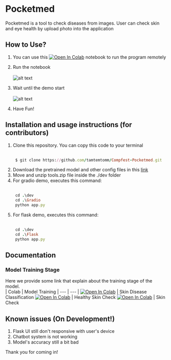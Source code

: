 # Pocketmed
Pocketmed is a tool to check diseases from images. User can check skin and eye health by upload photo into the application

## How to Use?

1. You can use this [![Open In Colab](https://colab.research.google.com/assets/colab-badge.svg)](https://colab.research.google.com/drive/16kHxAnUV35AvUCunFFaapUP9eNnCxCFk?usp=sharing) notebook to run the program remotely

2. Run the notebook <br> <br>
![alt text](https://github.com/tamtemtomm/Compfest-Pocketmed/assets/92860332/5198f69b-4257-44cb-82f9-40d7f4d10969)

3. Wait until the demo start <br> <br>
![alt text](https://github.com/tamtemtomm/Compfest-Pocketmed/assets/92860332/6bf525a3-9674-4350-9079-57a535e20601)

3. Have Fun!

## Installation and usage instructions (for contributors)

1. Clone this repository. You can copy this code to your terminal
   <br> <br>
   ```rb
    $ git clone https://github.com/tamtemtomm/Compfest-Pocketmed.git
    ```
2. Download the pretrained model and other config files in this [link](https://drive.google.com/uc?id=1wN0JJHgeMVTrYdptmz3GmGdsCEPDUtPK)
3. Move and unzip tools.zip file inside the ./dev folder
4. For gradio demo, executes this command:
   <br> <br>
   ```rb
    cd .\dev
    cd .\Gradio
    python app.py
    ```
5. For flask demo, executes this command:
   <br> <br>
   ```rb
    cd .\dev
    cd .\Flask
    python app.py
    ```

## Documentation
### Model Training Stage
Here we provide some link that explain about the training stage of the model.
<br>
| Colab | Model Training
| --- | --- |
[![Open In Colab](https://colab.research.google.com/assets/colab-badge.svg)](https://colab.research.google.com/drive/11l_fi84VTUVUMFqeUnmNlIW-gaLtOVdw?usp=sharing) | Skin Disease Classification
[![Open In Colab](https://colab.research.google.com/assets/colab-badge.svg)](https://colab.research.google.com/drive/1-QGQv_WJolS1b0PXUZ_67Bu4OIoedUGx?usp=sharing) | Healthy Skin Check
[![Open In Colab](https://colab.research.google.com/assets/colab-badge.svg)](https://colab.research.google.com/drive/1RXDiNII5EZNxybXcp_g0Lo9avBjgG0QQ?usp=sharing) | Skin Check

## Known issues (On Development!)
1. Flask UI still don't responsive with user's device
2. Chatbot system is not working
3. Model's accuracy still a bit bad

Thank you for coming in!
